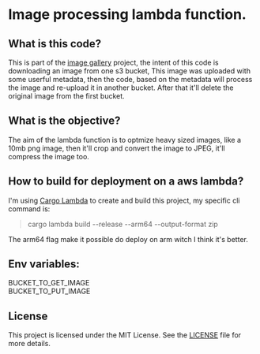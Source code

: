 # Image processing lambda function.

## What is this code?

This is part of the [image gallery](https://gallery.eduartepaiva.com) project, the intent of this code is downloading an image from one s3 bucket, This image was uploaded with some userful metadata, then the code, based on the metadata will process the image and re-upload it in another bucket. After that it'll delete the original image from the first bucket.

## What is the objective?
The aim of the lambda function is to optmize heavy sized images, like a 10mb png image, then it'll crop and convert the image to JPEG, it'll compress the image too.

## How to build for deployment on a aws lambda?
I'm using [Cargo Lambda](https://www.cargo-lambda.info/) to create and build this project, my specific cli command is:  
> cargo lambda build --release --arm64 --output-format zip

The arm64 flag make it possible do deploy on arm witch I think it's better.


## Env variables:

BUCKET_TO_GET_IMAGE  
BUCKET_TO_PUT_IMAGE

## License
This project is licensed under the MIT License. See the [LICENSE](LICENSE) file for more details.